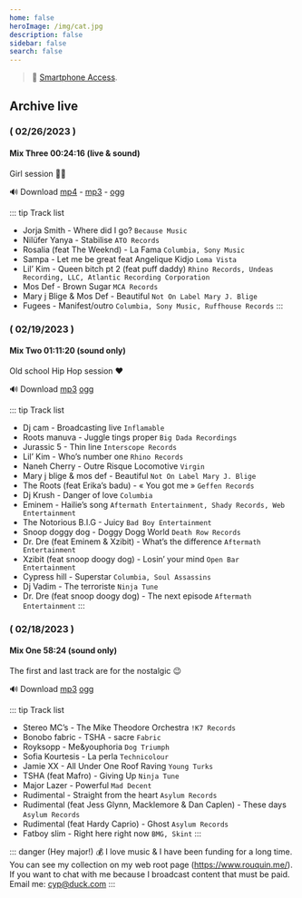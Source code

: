 ```yaml
---
home: false
heroImage: /img/cat.jpg
description: false
sidebar: false
search: false
---
```


<MyLive />


> 📱 [Smartphone Access](https://live.rouquin.me:8888/hls/live_883158378_G7hEwywoc201aCskN8ZKD2KDHHQ3Yd.m3u8).

## Archive live

### ( 02/26/2023 )
####  Mix Three 00:24:16 (live & sound)

Girl session 👸🏽

🔊 Download [mp4](https://live.rouquin.me/archives/live-20230225.mp4) - [mp3](https://live.rouquin.me/archives/live-20230225.mp3) - [ogg](https://live.rouquin.me/archives/live-20230225.ogg)

::: tip Track list
- Jorja Smith - Where did I go? ```Because Music```
- Nilüfer Yanya - Stabilise ```ATO Records```
- Rosalia (feat The Weeknd) - La Fama ```Columbia, Sony Music```
- Sampa - Let me be great feat Angelique Kidjo ```Loma Vista```
- Lil’ Kim - Queen bitch pt 2 (feat puff daddy) ```Rhino Records, Undeas Recording, LLC, Atlantic Recording Corporation```
- Mos Def - Brown Sugar ```MCA Records```
- Mary j Blige & Mos Def - Beautiful ```Not On Label Mary J. Blige```
- Fugees - Manifest/outro ```Columbia, Sony Music, Ruffhouse Records```
:::

### ( 02/19/2023 )
####  Mix Two 01:11:20 (sound only)

Old school Hip Hop session ❤️ 

 🔊 Download [mp3](https://secure.rouquin.me/s/8Nrz866WjgozGpE) [ogg](https://secure.rouquin.me/s/bGkbepzMgnbTm3x)

::: tip Track list

- Dj cam - Broadcasting live ```Inflamable```
- Roots manuva - Juggle tings proper ```Big Dada Recordings```
- Jurassic 5 - Thin line ```Interscope Records```
- Lil’ Kim - Who’s number one ```Rhino Records```
- Naneh Cherry - Outre Risque Locomotive ```Virgin```
- Mary j blige & mos def - Beautiful ```Not On Label Mary J. Blige```
- The Roots (feat Erika’s badu) - « You got me » ```Geffen Records```
- Dj Krush - Danger of love ```Columbia```
- Eminem - Hailie’s song ```Aftermath Entertainment, Shady Records, Web Entertainment```
- The Notorious B.I.G - Juicy ```Bad Boy Entertainment```
- Snoop doggy dog - Doggy Dogg World ```Death Row Records```
- Dr. Dre (feat Eminem & Xzibit) - What’s the difference ```Aftermath Entertainment```
- Xzibit (feat snoop doogy dog) - Losin’ your mind ```Open Bar Entertainment```
- Cypress hill - Superstar ```Columbia, Soul Assassins```
- Dj Vadim - The terroriste ```Ninja Tune```
- Dr. Dre (feat snoop doogy dog) - The next episode ```Aftermath Entertainment```
:::

### ( 02/18/2023 )
####  Mix One 58:24 (sound only) 

The first and last track are for the nostalgic :wink:

 🔊 Download [mp3](https://secure.rouquin.me/s/gr2jfc6A93WBjG3) [ogg](https://secure.rouquin.me/s/6kq7YHSPSjsz6RY)

::: tip Track list

- Stereo MC’s - The Mike Theodore Orchestra ```!K7 Records```
- Bonobo fabric - TSHA - sacre ```Fabric```
- Royksopp - Me&youphoria ```Dog Triumph```
- Sofia Kourtesis - La perla ```Technicolour```
- Jamie XX - All Under One Roof Raving ```Young Turks```
- TSHA (feat Mafro) - Giving Up ```Ninja Tune```
- Major Lazer - Powerful ```Mad Decent```
- Rudimental - Straight from the heart ```Asylum Records```
- Rudimental (feat Jess Glynn, Macklemore & Dan Caplen) - These days ```Asylum Records```
- Rudimental (feat Hardy Caprio) - Ghost ```Asylum Records```
- Fatboy slim - Right here right now ```BMG, Skint```
:::

::: danger (Hey major!) 💰
I love music & I have been funding for a long time. 
You can see my collection on my web root page (https://www.rouquin.me/). 
If you want to chat with me because I broadcast content that must be paid. Email me: cyp@duck.com
:::
